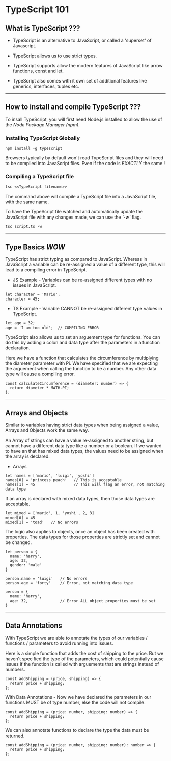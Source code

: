 # **TypeScript 101**

## **What is TypeScript ???**

- TypeScript is an alternative to JavaScript, or called a 'superset' of Javascript.

- TypeScript allows us to use strict types.

- TypeScript supports allow the modern features of JavaScript like arrow functions, const and let.

- TypeScript also comes with it own set of additional features like generics, interfaces, tuples etc.

---

## **How to install and compile TypeScript ???**

To insall TypeScript, you will first need Node.js installed to allow the use of the _Node Package Manager (npm)_.

### **Installing TypeScript Globally**

```
npm install -g typescript
```

Browsers typically by default won't read TypeScript files and they will need to be compiled into JavaScript files. Even if the code is _EXACTLY_ the same !

### **Compiling a TypeScript file**

```
tsc <<TypeScript filename>>
```

The command above will compile a TypeScript file into a JavaScript file, with the same name.

To have the TypeScript file watched and automatically update the JavaScript file with any changes made, we can use the _'-w'_ flag.

```
tsc script.ts -w
```

---

## **Type Basics _WOW_**

TypeScript has strict typing as compared to JavaScript. Whereas in JavaScript a variable can be re-assigned a value of a different type, this will lead to a compiling error in TypeScript.

- JS Example - Variables can be re-assigned different types with no issues in JavaScript.

```
let character = 'Mario';
character = 45;
```

- TS Example - Variable CANNOT be re-assigned different type values in TypeScript.

```
let age = 32;
age = 'I am too old';  // COMPILING ERROR
```

TypeScript also allows us to set an arguement type for functions. You can do this by adding a colon and data type after the parameters in a function declaration.

Here we have a function that calculates the circumference by multiplying the diameter parameter with Pi. We have specified that we are expecting the arguement when calling the function to be a number. Any other data type will cause a compiling error.

```
const calculateCircumference = (diameter: number) => {
  return diameter * MATH.PI;
};
```

---

## **Arrays and Objects**

Similar to variables having strict data types when being assigned a value, Arrays and Objects work the same way.

An Array of strings can have a value re-assigned to another string, but cannot have a different data type like a number or a boolean. If we wanted to have an that has mixed data types, the values need to be assigned when the array is declared.

- Arrays

```
let names = ['mario', 'luigi', 'yoshi']
names[0] = 'princess peach'   // This is acceptable
names[1] = 45                 // This will flag an error, not matching data type
```

If an array is declared with mixed data types, then those data types are acceptable.

```
let mixed = ['mario', 1, 'yoshi', 2, 3]
mixed[0] = 45
mixed[1] = 'toad'   // No errors
```

The logic also applies to objects, once an object has been created with properties. The data types for those properties are strictly set and cannot be changed.

```
let person = {
  name: 'harry',
  age: 32,
  gender: 'male'
}

person.name = 'luigi'   // No errors
person.age = 'forty'    // Error, not matching data type

person = {
  name: 'harry',
  age: 32,              // Error ALL object properties must be set
}
```

---

## **Data Annotations**

With TypeScript we are able to annotate the types of our variables / functions / parameters to avoid running into issues.

Here is a simple function that adds the cost of shipping to the price. But we haven't specified the type of the parameters, which could potentially cause issues if the function is called with arguements that are strings instead of numbers.

```
const addShipping = (price, shipping) => {
  return price + shipping;
};
```

With Data Annotations - Now we have declared the parameters in our functions MUST be of type number, else the code will not compile.

```
const addShipping = (price: number, shipping: number) => {
  return price + shipping;
};
```

We can also annotate functions to declare the type the data must be returned.

```
const addShipping = (price: number, shipping: number): number => {
  return price + shipping;
};
```
